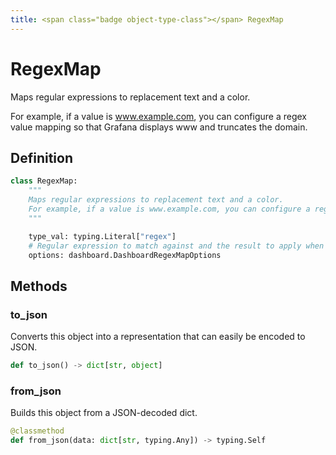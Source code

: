 ```yaml
---
title: <span class="badge object-type-class"></span> RegexMap
---
```

# <span class="badge object-type-class"></span> RegexMap

Maps regular expressions to replacement text and a color.

For example, if a value is www.example.com, you can configure a regex value mapping so that Grafana displays www and truncates the domain.

## Definition

```python
class RegexMap:
    """
    Maps regular expressions to replacement text and a color.
    For example, if a value is www.example.com, you can configure a regex value mapping so that Grafana displays www and truncates the domain.
    """

    type_val: typing.Literal["regex"]
    # Regular expression to match against and the result to apply when the value matches the regex
    options: dashboard.DashboardRegexMapOptions
```
## Methods

### <span class="badge object-method"></span> to_json

Converts this object into a representation that can easily be encoded to JSON.

```python
def to_json() -> dict[str, object]
```

### <span class="badge object-method"></span> from_json

Builds this object from a JSON-decoded dict.

```python
@classmethod
def from_json(data: dict[str, typing.Any]) -> typing.Self
```

